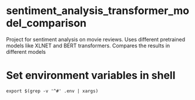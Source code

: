 # sentiment_analysis_transformer_model_comparison
Project for sentiment analysis on movie reviews. Uses different pretrained models like XLNET and BERT transformers. Compares the results in different models




# Set environment variables in shell
`export $(grep -v '^#' .env | xargs)`